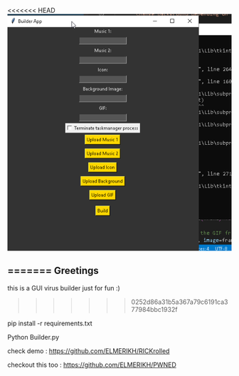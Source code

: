 <<<<<<< HEAD
![Alt text](<2024-02-18 14_14_45-Kali-Linux-2021.3-vmware-amd64 - VMware Workstation 17 Player (Non-commercial us.png>)

=======
Greetings
-------------
this is a GUI virus builder just for fun :)
>>>>>>> 0252d86a31b5a367a79c6191ca377984bbc1932f

pip install -r requirements.txt

Python Builder.py

check demo : https://github.com/ELMERIKH/RICKrolled 

checkout this too : https://github.com/ELMERIKH/PWNED
